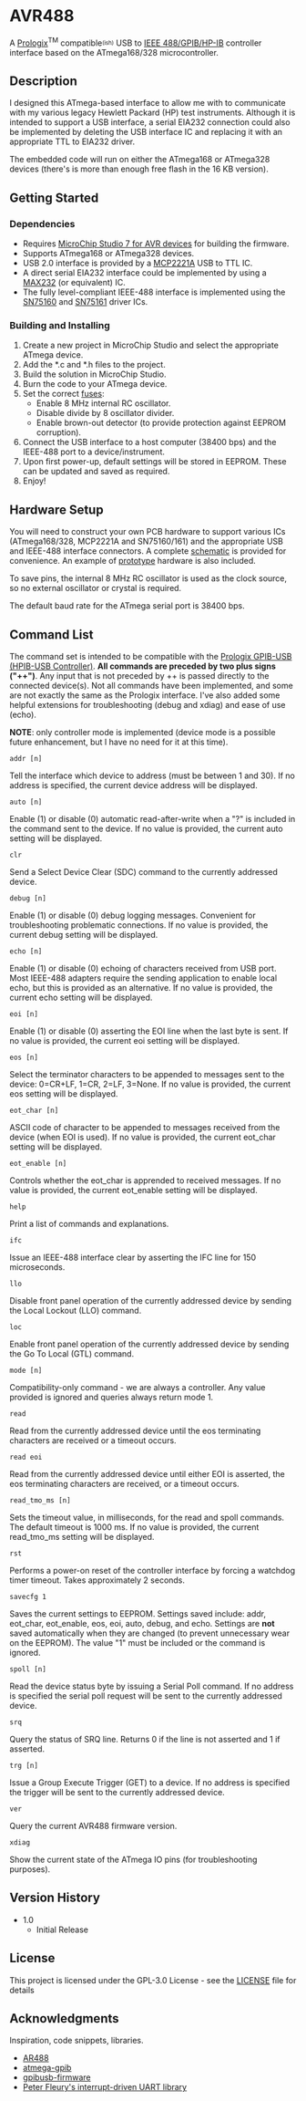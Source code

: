 # AVR488

A [Prologix](http://prologix.biz)<sup>TM</sup> compatible<sub><sup>(ish)</sup></sub> USB to [IEEE 488/GPIB/HP-IB](https://en.wikipedia.org/wiki/IEEE-488) controller interface based on the ATmega168/328 microcontroller.

## Description

I designed this ATmega-based interface to allow me with to communicate with my various legacy Hewlett Packard (HP) test instruments. Although it is intended to support a USB interface, a serial EIA232 connection could also be implemented by deleting the USB interface IC and replacing it with an appropriate TTL to EIA232 driver.

The embedded code will run on either the ATmega168 or ATmega328 devices (there's is more than enough free flash in the 16 KB version).

## Getting Started

### Dependencies

* Requires [MicroChip Studio 7 for AVR devices](https://www.microchip.com/en-us/tools-resources/develop/microchip-studio) for building the firmware.
* Supports ATmega168 or ATmega328 devices.
* USB 2.0 interface is provided by a [MCP2221A](https://www.microchip.com/en-us/product/MCP2221A) USB to TTL IC.
* A direct serial EIA232 interface could be implemented by using a [MAX232](https://www.ti.com/product/MAX232) (or equivalent) IC.
* The fully level-compliant IEEE-488 interface is implemented using the [SN75160](https://www.ti.com/lit/gpn/sn75als160) and [SN75161](https://www.ti.com/lit/gpn/sn75als161) driver ICs.

### Building and Installing

1. Create a new project in MicroChip Studio and select the appropriate ATmega device.
2. Add the *.c and *.h files to the project.
3. Build the solution in MicroChip Studio.
4. Burn the code to your ATmega device.
5. Set the correct [fuses](Hardware/fuses.png):
   - Enable 8 MHz internal RC oscillator.
   - Disable divide by 8 oscillator divider.
   - Enable brown-out detector (to provide protection against EEPROM corruption).
7. Connect the USB interface to a host computer (38400 bps) and the IEEE-488 port to a device/instrument.
8. Upon first power-up, default settings will be stored in EEPROM. These can be updated and saved as required.
9. Enjoy!

## Hardware Setup

You will need to construct your own PCB hardware to support various ICs (ATmega168/328, MCP2221A and SN75160/161) and the appropriate USB and IEEE-488 interface connectors. A complete [schematic](Hardware/schematic.pdf) is provided for convenience. An example of [prototype](Hardware/prototype.jpg) hardware is also included.

To save pins, the internal 8 MHz RC oscillator is used as the clock source, so no external oscillator or crystal is required. 

The default baud rate for the ATmega serial port is 38400 bps.

## Command List

The command set is intended to be compatible with the [Prologix GPIB-USB (HPIB-USB Controller)](http://prologix.biz/gpib-usb-controller.html). **All commands are preceded by two plus signs ("++")**. Any input that is not preceded by ++ is passed directly to the connected device(s). Not all commands have been implemented, and some are not exactly the same as the Prologix interface. I've also added some helpful extensions for troubleshooting (debug and xdiag) and ease of use (echo).

**NOTE**: only controller mode is implemented (device mode is a possible future enhancement, but I have no need for it at this time).

```
addr [n]
```
Tell the interface which device to address (must be between 1 and 30). If no address is specified, the current device address will be displayed.

```
auto [n]
```
Enable (1) or disable (0) automatic read-after-write when a "?" is included in the command sent to the device. If no value is provided, the current auto setting will be displayed.

```
clr
```
Send a Select Device Clear (SDC) command to the currently addressed device.

```
debug [n]
```
Enable (1) or disable (0) debug logging messages. Convenient for troubleshooting problematic connections. If no value is provided, the current debug setting will be displayed.

```
echo [n]
```
Enable (1) or disable (0) echoing of characters received from USB port. Most IEEE-488 adapters require the sending application to enable local echo, but this is provided as an alternative. If no value is provided, the current echo setting will be displayed.

```
eoi [n]
```
Enable (1) or disable (0) asserting the EOI line when the last byte is sent. If no value is provided, the current eoi setting will be displayed.

```
eos [n]
```
Select the terminator characters to be appended to messages sent to the device: 0=CR+LF, 1=CR, 2=LF, 3=None. If no value is provided, the current eos setting will be displayed.

```
eot_char [n]
```
ASCII code of character to be appended to messages received from the device (when EOI is used). If no value is provided, the current eot_char setting will be displayed.

```
eot_enable [n]
```
Controls whether the eot_char is apprended to received messages. If no value is provided, the current eot_enable setting will be displayed.

```
help
```
Print a list of commands and explanations.

```
ifc
```
Issue an IEEE-488 interface clear by asserting the IFC line for 150 microseconds.

```
llo
```
Disable front panel operation of the currently addressed device by sending the Local Lockout (LLO) command.

```
loc
```
Enable front panel operation of the currently addressed device by sending the Go To Local (GTL) command.

```
mode [n]
```
Compatibility-only command - we are always a controller. Any value provided is ignored and queries always return mode 1.

```
read
```
Read from the currently addressed device until the eos terminating characters are received or a timeout occurs.

```
read eoi
```
Read from the currently addressed device until either EOI is asserted, the eos terminating characters are received, or a timeout occurs.

```
read_tmo_ms [n]
```
Sets the timeout value, in milliseconds, for the read and spoll commands. The default timeout is 1000 ms. If no value is provided, the current read_tmo_ms setting will be displayed.

```
rst
```
Performs a power-on reset of the controller interface by forcing a watchdog timer timeout. Takes approximately 2 seconds.

```
savecfg 1
```
Saves the current settings to EEPROM. Settings saved include: addr, eot_char, eot_enable, eos, eoi, auto, debug, and echo. Settings are **not** saved automatically when they are changed (to prevent unnecessary wear on the EEPROM). The value "1" must be included or the command is ignored.

```
spoll [n]
```
Read the device status byte by issuing a Serial Poll command. If no address is specified the serial poll request will be sent to the currently addressed device.

```
srq
```
Query the status of SRQ line. Returns 0 if the line is not asserted and 1 if asserted.

```
trg [n]
```
Issue a Group Execute Trigger (GET) to a device. If no address is specified the trigger will be sent to the currently addressed device.

```
ver
```
Query the current AVR488 firmware version.

```
xdiag
```
Show the current state of the ATmega IO pins (for troubleshooting purposes).


## Version History

* 1.0
    * Initial Release

## License

This project is licensed under the GPL-3.0 License - see the [LICENSE](LICENSE) file for details

## Acknowledgments

Inspiration, code snippets, libraries.
* [AR488](https://github.com/Twilight-Logic/AR488)
* [atmega-gpib](https://github.com/pepaslabs/atmega-gpib)
* [gpibusb-firmware](https://github.com/Galvant/gpibusb-firmware)
* [Peter Fleury's interrupt-driven UART library](http://www.peterfleury.epizy.com/doxygen/avr-gcc-libraries/group__pfleury__uart.html)
